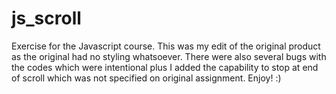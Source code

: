 js_scroll
=========

Exercise for the Javascript course.  This was my edit of the original product as the original had no styling whatsoever.  There were also several bugs with the codes which were intentional plus I added the capability to stop at end of scroll which was not specified on original assignment. Enjoy! :)
